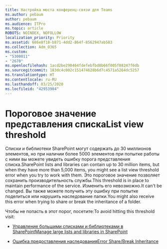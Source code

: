 ```yaml
---
title: Настройка моста конференц-связи для Teams
ms.author: pebaum
author: pebaum
ms.audience: ITPro
ms.topic: article
ROBOTS: NOINDEX, NOFOLLOW
localization_priority: Priority
ms.assetid: 686e8f18-b871-4dd2-864f-8562947ab583
ms.collection: Adm_O365
ms.custom:
- "5300011"
- "2670"
ms.openlocfilehash: 1acd2be290464fdefebfbd8b66f005f08247f6db
ms.sourcegitcommit: 183dc4c002c151474628b6d7c4571a5264dc5257
ms.translationtype: HT
ms.contentlocale: ru-RU
ms.lasthandoff: 03/25/2020
ms.locfileid: "42953984"
---
```

# <a name="list-view-threshold"></a><span data-ttu-id="7af25-102">Пороговое значение представления списка</span><span class="sxs-lookup"><span data-stu-id="7af25-102">List view threshold</span></span>

<span data-ttu-id="7af25-103">Списки и библиотеки SharePoint могут содержать до 30 миллионов элементов, но при наличии более 5000 элементов при попытке работы с ними вы можете увидеть ошибку порога представления списка.</span><span class="sxs-lookup"><span data-stu-id="7af25-103">SharePoint lists and libraries can contain up to 30 million items, but when they have more than 5,000 items, you might see a list view threshold error when you try to work with them.</span></span> <span data-ttu-id="7af25-104">Это пороговое значение позволяет сохранить производительность службы.</span><span class="sxs-lookup"><span data-stu-id="7af25-104">This threshold is in place to maintain performance of the service.</span></span> <span data-ttu-id="7af25-105">Изменить его невозможно.</span><span class="sxs-lookup"><span data-stu-id="7af25-105">It can't be changed.</span></span> <span data-ttu-id="7af25-106">Вы также можете получить эту ошибку при попытке поделиться или нарушить наследование папки.</span><span class="sxs-lookup"><span data-stu-id="7af25-106">You might also receive this error when trying to share or break the inheritance of a folder.</span></span>

<span data-ttu-id="7af25-107">Чтобы не попасть в этот порог, посетите:</span><span class="sxs-lookup"><span data-stu-id="7af25-107">To avoid hitting this threshold visit:</span></span>

- [<span data-ttu-id="7af25-108">Управление большими списками и библиотеками в SharePoint</span><span class="sxs-lookup"><span data-stu-id="7af25-108">Manage large lists and libraries in SharePoint</span></span>](https://support.office.com/article/manage-large-lists-and-libraries-in-sharepoint-b8588dae-9387-48c2-9248-c24122f07c59)

- [<span data-ttu-id="7af25-109">Ошибка предоставления наследования</span><span class="sxs-lookup"><span data-stu-id="7af25-109">Error Share/Break Inheritance</span></span>](https://docs.microsoft.com/SharePoint/troubleshoot/lists-and-libraries/error-share-break-inheritance)
